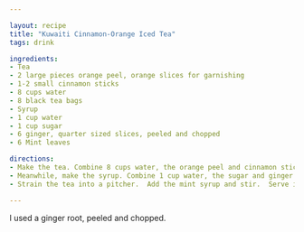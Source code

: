 ```yaml
---

layout: recipe
title: "Kuwaiti Cinnamon-Orange Iced Tea"
tags: drink

ingredients:
- Tea
- 2 large pieces orange peel, orange slices for garnishing
- 1-2 small cinnamon sticks
- 8 cups water
- 8 black tea bags
- Syrup
- 1 cup water
- 1 cup sugar
- 6 ginger, quarter sized slices, peeled and chopped
- 6 Mint leaves

directions:
- Make the tea. Combine 8 cups water, the orange peel and cinnamon stick in a saucepan over low heat and bring to a boil.  Add the tea bags and turn off the heat.  Let steep for about 5 minutes (no more or it will be bitter), then remove the tea bags and chill the tea; don't remove the cinnamon stick or the orange peel yet.
- Meanwhile, make the syrup. Combine 1 cup water, the sugar and ginger in a small saucepan over low heat and bring to a boil without stirring.  Once boiling, turn off the heat.  Rip the mint leaves and stalks into pieces and drop them into the syrup.  Let cool to room temperature.  Strain the syrup, discarding the ginger and mint.
- Strain the tea into a pitcher.  Add the mint syrup and stir.  Serve in a tall glass over ice and garnish with orange slices and cinnamon sticks.

---
```


I used a ginger root, peeled and chopped.
